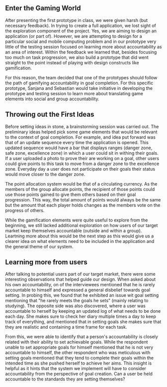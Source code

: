## Enter the Gaming World

After presenting the first prototype in class, we were given harsh (but necessary feedback). In trying to create a full application, we lost sight of the exploration component of the project. Yes, we are aiming to design an application (or part of). However, we are attempting to design for a particular social and mobile computing problem and in our prototype very little of the testing session focused on learning more about accountability as an area of interest. Within the feedback we learned that, besides focusing too much on task progression, we also build a prototype that did went straight to the point instead of playing with design constructs like gamification. 

For this reason, the team decided that one of the prototypes should follow the path of gamifying accountability in goal completion. For this specific prototype, Sanjana and Sebastian would take initiative in developing the prototype and testing session to learn more about translating game elements into social and group accountability. 

## Throwing out the First Ideas

Before setting ideas in stone, a brainstorming session was carried out. The preliminary ideas helped pick some game elements that would be relevant to the context of goal completion. For example, and idea put forward was that of an update sequence every time the application is opened. This updated sequence would have a bar that displays ranges (danger zone, safe zone, excellence zone) in which a user could sit in withing their goals. If a user uploaded a photo to prove their are working on a goal, other users could give points to this task to move from a danger zone to the excellence zone. Everyday day a user does not participate on their goals their status would move closer to the danger zone. 

The point allocation system would be that of a circulating currency. As the members of the group allocate points, the recipient of those points could use those points gained to give them others based on their goal progression. This way, the total amount of points would always be the same but the amount that each player holds changes as the members vote on the progress of others. 

While the gamification elements were quite useful to explore from the beginning, we still lacked additional exploration on how users of our target market keep themselves accountable (outside and within a group). Leartning more about this would be the next step as this would give us a clearer idea on what elements need to be included in the application and the general theme of our system. 

## Learning more from users 

After talking to potential users part of our target market, there were some interesting observations that helped guide our design. When asked about his own accountability, on of the interviewees mentioned that he is rarely accountable to himself and expressed a general disbelief towards goal setting. In probing this, we found that he exhibited an issue wit goal setting mentioning that "he rarely meets the goals he sets" (mainly relating to studying). The opposite side was also discovered, where a user was accountable to herself by keeping an updated log of what needs to be done each day. She makes sure to check her diary multiple times a day to keep track of everything, and mentioned that in setting goals she makes sure that they are realistic and containing a time frame for each task.

From this, we were able to identify that a person's accountability is closely related with their ability to set achievable goals. While the respondent unable to set appropriate goals for himself mentioned that he is not very accountable to himself, the other respondent who was meticulous with setting goals mentioned that they tend to complete their goals within the intended time as she pushed herself to achieve her aims. This insight is helpful as it hints that the system we implement will have to consider accountability from the perspective of goal creation. Can a user be held accountable to the standards they are setting themselves?
